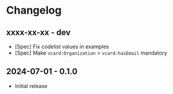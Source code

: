 # Changelog

## xxxx-xx-xx - dev

* [Spec] Fix codelist values in examples
* [Spec] Make `vcard:Organization` > `vcard:hasEmail` mandatory

## 2024-07-01 - 0.1.0

* Initial release
